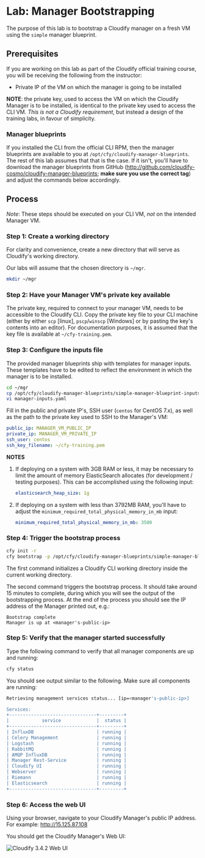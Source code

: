 # Lab: Manager Bootstrapping

The purpose of this lab is to bootstrap a Cloudify manager on a fresh VM using the `simple` manager blueprint.

## Prerequisites

If you are working on this lab as part of the Cloudify official training course, you will be receiving
the following from the instructor:

* Private IP of the VM on which the manager is going to be installed

**NOTE**: the private key, used to access the VM on which the Cloudify Manager is to be installed, is identical
to the private key used to access the CLI VM. *This is not a Cloudify requirement*, but instead a design
of the training labs, in favour of simplicity.

### Manager blueprints

If you installed the CLI from the official CLI RPM, then the manager blueprints are available to you at `/opt/cfy/cloudify-manager-blueprints`.
The rest of this lab assumes that that is the case. If it isn't, you'll have to download the manager blueprints from GitHub
(http://github.com/cloudify-cosmo/cloudify-manager-blueprints; **make sure you use the correct tag**) and adjust the commands
below accordingly.

## Process

*Note*: These steps should be executed on your CLI VM, *not* on the intended Manager VM.

### Step 1: Create a working directory

For clarity and convenience, create a new directory that will serve as Cloudify's working directory.

Our labs will assume that the chosen directory is `~/mgr`.

```bash
mkdir ~/mgr
```

### Step 2: Have your Manager VM's private key available

The private key, required to connect to your manager VM, needs to be accessible to the Cloudify CLI. Copy the private key file to your CLI machine (either by either `scp` [linux], `pscp`/`winscp` [Windows] or by pasting the key's contents into an editor).
For documentation purposes, it is assumed that the key file is available at `~/cfy-training.pem`.

### Step 3: Configure the inputs file

The provided manager blueprints ship with templates for manager inputs. These templates have to be edited to reflect the environment in which the manager is to be installed.

```bash
cd ~/mgr
cp /opt/cfy/cloudify-manager-blueprints/simple-manager-blueprint-inputs.yaml ./manager-inputs.yaml
vi manager-inputs.yaml
```

Fill in the public and private IP's, SSH user (`centos` for CentOS 7.x), as well as the path to the private key used to SSH to the Manager's VM:

```yaml
public_ip: MANAGER_VM_PUBLIC_IP
private_ip: MANAGER_VM_PRIVATE_IP
ssh_user: centos
ssh_key_filename: ~/cfy-training.pem
```

**NOTES**

1. If deploying on a system with 3GB RAM or less, it may be necessary to limit the amount of memory
   ElasticSearch allocates (for development / testing purposes). This can be accomplished using
   the following input:

   ```yaml
   elasticsearch_heap_size: 1g
   ```

2. If deploying on a system with less than 3792MB RAM, you'll have to adjust the `minimum_required_total_physical_memory_in_mb`
   input:
   
   ```yaml
   minimum_required_total_physical_memory_in_mb: 3500
   ```

### Step 4: Trigger the bootstrap process

```bash
cfy init -r
cfy bootstrap -p /opt/cfy/cloudify-manager-blueprints/simple-manager-blueprint.yaml -i manager-inputs.yaml
```

The first command initializes a Cloudify CLI working directory inside the current working directory.

The second command triggers the bootstrap process. It should take around 15 minutes to complete, during which you will see the output of the bootstrapping process. At the end of the process you should see the IP address of the Manager printed out, e.g.:

```
Bootstrap complete
Manager is up at <manager's-public-ip>
```

### Step 5: Verify that the manager started successfully

Type the following command to verify that all manager components are up and running:

```bash
cfy status
```

You should see output similar to the following. Make sure all components are running:

```bash
Retrieving management services status... [ip=<manager's-public-ip>]

Services:
+--------------------------------+---------+
|            service             |  status |
+--------------------------------+---------+
| InfluxDB                       | running |
| Celery Management              | running |
| Logstash                       | running |
| RabbitMQ                       | running |
| AMQP InfluxDB                  | running |
| Manager Rest-Service           | running |
| Cloudify UI                    | running |
| Webserver                      | running |
| Riemann                        | running |
| Elasticsearch                  | running |
+--------------------------------+---------+
```

### Step 6: Access the web UI

Using your browser, navigate to your Cloudify Manager's public IP address. For example: http://15.125.87.108

You should get the Cloudify Manager's Web UI:

![Cloudify 3.4.2 Web UI](../../../raw/3.4.2/simple-bootstrap/cfy-3.4.2-ui.png "Cloudify 3.4.2 Web UI")
